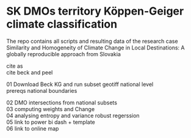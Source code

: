 # SK DMOs territory Köppen-Geiger climate classification
The repo contains all scripts and resulting data of the research case <br>
Similarity and Homogeneity of Climate Change in Local Destinations: A globally reproducible approach from Slovakia

cite as <br>
cite beck and peel <br>

01 Download Beck KG and run subset geotiff national level <br>
prereqs national boundaries <br>

02 DMO intersections from national subsets <br>
03 computing weights and Change <br>
04 analysing entropy and variance robust regerssion <br>
05 link to power bi dash + template <br>
06 link to online map <br>



